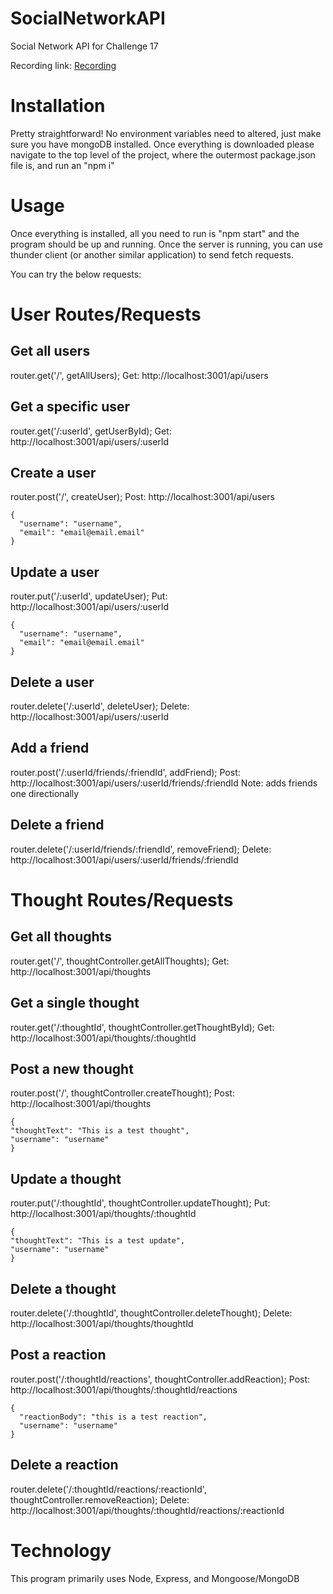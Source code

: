 # SocialNetworkAPI
Social Network API for Challenge 17

Recording link: 
[Recording](https://drive.google.com/file/d/12PRnEXJlyWRXigzd23OL44lXGcFuV7Tw/view)

# Installation
Pretty straightforward!  No environment variables need to altered, just make sure you have mongoDB installed.
Once everything is downloaded please navigate to the top level of the project, where the outermost package.json file is, and run an "npm i"

# Usage
Once everything is installed, all you need to run is "npm start" and the program should be up and running.
Once the server is running, you can use thunder client (or another similar application) to send fetch requests.

You can try the below requests:
# User Routes/Requests

## Get all users
router.get('/', getAllUsers);
    Get: http://localhost:3001/api/users

## Get a specific user
router.get('/:userId', getUserById);
    Get: http://localhost:3001/api/users/:userId


## Create a user
router.post('/', createUser);
    Post: http://localhost:3001/api/users
    
    {
      "username": "username",
      "email": "email@email.email"
    }

## Update a user

router.put('/:userId', updateUser);
    Put: http://localhost:3001/api/users/:userId

    {
      "username": "username",
      "email": "email@email.email"
    }

## Delete a user

router.delete('/:userId', deleteUser);
    Delete: http://localhost:3001/api/users/:userId


## Add a friend
router.post('/:userId/friends/:friendId', addFriend);
    Post: http://localhost:3001/api/users/:userId/friends/:friendId
    Note: adds friends one directionally


## Delete a friend
router.delete('/:userId/friends/:friendId', removeFriend);
    Delete: http://localhost:3001/api/users/:userId/friends/:friendId



# Thought Routes/Requests

## Get all thoughts
router.get('/', thoughtController.getAllThoughts);
    Get: http://localhost:3001/api/thoughts

## Get a single thought
router.get('/:thoughtId', thoughtController.getThoughtById);
    Get: http://localhost:3001/api/thoughts/:thoughtId

## Post a new thought
router.post('/', thoughtController.createThought);
    Post: http://localhost:3001/api/thoughts

    {
    "thoughtText": "This is a test thought",
    "username": "username"
    }

## Update a thought
router.put('/:thoughtId', thoughtController.updateThought);
    Put: http://localhost:3001/api/thoughts/:thoughtId

    {
    "thoughtText": "This is a test update",
    "username": "username"
    }

## Delete a thought
router.delete('/:thoughtId', thoughtController.deleteThought);
    Delete: http://localhost:3001/api/thoughts/thoughtId


## Post a reaction
router.post('/:thoughtId/reactions', thoughtController.addReaction);
    Post: http://localhost:3001/api/thoughts/:thoughtId/reactions

    {
      "reactionBody": "this is a test reaction",
      "username": "username"
    }

## Delete a reaction
router.delete('/:thoughtId/reactions/:reactionId', thoughtController.removeReaction);
    Delete: http://localhost:3001/api/thoughts/:thoughtId/reactions/:reactionId

# Technology

This program primarily uses Node, Express, and Mongoose/MongoDB